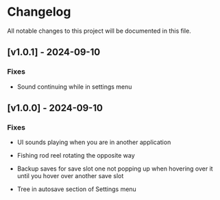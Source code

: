 # Changelog

All notable changes to this project will be documented in this file.

## [v1.0.1] - 2024-09-10

### Fixes

- Sound continuing while in settings menu

## [v1.0.0] - 2024-09-10

### Fixes

- UI sounds playing when you are in another application

- Fishing rod reel rotating the opposite way

- Backup saves for save slot one not popping up when hovering over it until you hover over another save slot

- Tree in autosave section of Settings menu
